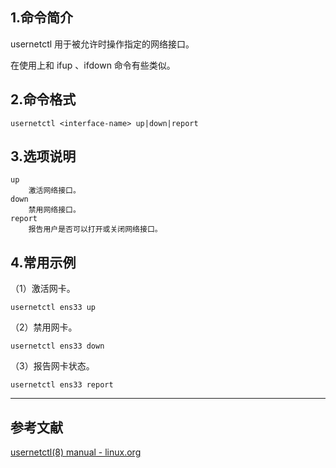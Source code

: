 ## 1.命令简介
usernetctl 用于被允许时操作指定的网络接口。

在使用上和 ifup 、ifdown 命令有些类似。
## 2.命令格式
```
usernetctl <interface-name> up|down|report
```

## 3.选项说明
```
up
	激活网络接口。
down
	禁用网络接口。
report
	报告用户是否可以打开或关闭网络接口。
```

## 4.常用示例
（1）激活网卡。
```shell
usernetctl ens33 up
```
（2）禁用网卡。
```shell
usernetctl ens33 down
```
（3）报告网卡状态。
```shell
usernetctl ens33 report
```

---
## 参考文献
[usernetctl(8) manual - linux.org](https://www.linux.org/docs/man8/usernetctl.html)
